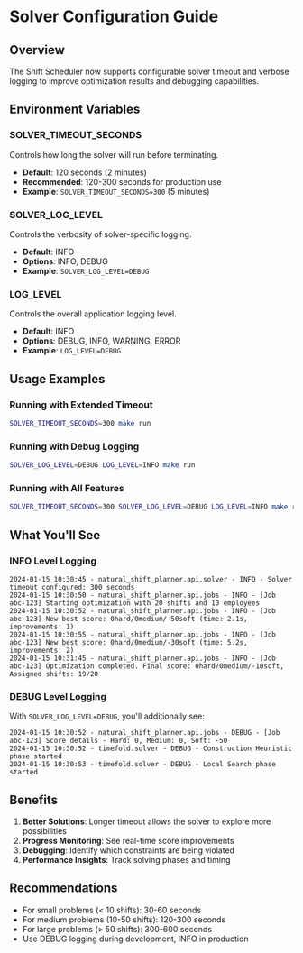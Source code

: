 # Solver Configuration Guide

## Overview

The Shift Scheduler now supports configurable solver timeout and verbose logging to improve optimization results and debugging capabilities.

## Environment Variables

### SOLVER_TIMEOUT_SECONDS

Controls how long the solver will run before terminating.

- **Default**: 120 seconds (2 minutes)
- **Recommended**: 120-300 seconds for production use
- **Example**: `SOLVER_TIMEOUT_SECONDS=300` (5 minutes)

### SOLVER_LOG_LEVEL

Controls the verbosity of solver-specific logging.

- **Default**: INFO
- **Options**: INFO, DEBUG
- **Example**: `SOLVER_LOG_LEVEL=DEBUG`

### LOG_LEVEL

Controls the overall application logging level.

- **Default**: INFO
- **Options**: DEBUG, INFO, WARNING, ERROR
- **Example**: `LOG_LEVEL=DEBUG`

## Usage Examples

### Running with Extended Timeout

```bash
SOLVER_TIMEOUT_SECONDS=300 make run
```

### Running with Debug Logging

```bash
SOLVER_LOG_LEVEL=DEBUG LOG_LEVEL=INFO make run
```

### Running with All Features

```bash
SOLVER_TIMEOUT_SECONDS=300 SOLVER_LOG_LEVEL=DEBUG LOG_LEVEL=INFO make run
```

## What You'll See

### INFO Level Logging

```
2024-01-15 10:30:45 - natural_shift_planner.api.solver - INFO - Solver timeout configured: 300 seconds
2024-01-15 10:30:50 - natural_shift_planner.api.jobs - INFO - [Job abc-123] Starting optimization with 20 shifts and 10 employees
2024-01-15 10:30:52 - natural_shift_planner.api.jobs - INFO - [Job abc-123] New best score: 0hard/0medium/-50soft (time: 2.1s, improvements: 1)
2024-01-15 10:30:55 - natural_shift_planner.api.jobs - INFO - [Job abc-123] New best score: 0hard/0medium/-30soft (time: 5.2s, improvements: 2)
2024-01-15 10:31:45 - natural_shift_planner.api.jobs - INFO - [Job abc-123] Optimization completed. Final score: 0hard/0medium/-10soft, Assigned shifts: 19/20
```

### DEBUG Level Logging

With `SOLVER_LOG_LEVEL=DEBUG`, you'll additionally see:

```
2024-01-15 10:30:52 - natural_shift_planner.api.jobs - DEBUG - [Job abc-123] Score details - Hard: 0, Medium: 0, Soft: -50
2024-01-15 10:30:52 - timefold.solver - DEBUG - Construction Heuristic phase started
2024-01-15 10:30:53 - timefold.solver - DEBUG - Local Search phase started
```

## Benefits

1. **Better Solutions**: Longer timeout allows the solver to explore more possibilities
2. **Progress Monitoring**: See real-time score improvements
3. **Debugging**: Identify which constraints are being violated
4. **Performance Insights**: Track solving phases and timing

## Recommendations

- For small problems (< 10 shifts): 30-60 seconds
- For medium problems (10-50 shifts): 120-300 seconds
- For large problems (> 50 shifts): 300-600 seconds
- Use DEBUG logging during development, INFO in production
